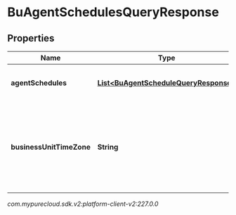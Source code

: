 # BuAgentSchedulesQueryResponse


## Properties

| Name | Type | Description | Notes |
| ------------ | ------------- | ------------- | ------------- |
| **agentSchedules** | [**List&lt;BuAgentScheduleQueryResponse&gt;**](BuAgentScheduleQueryResponse) | The requested agent schedules |  [optional] |
| **businessUnitTimeZone** | **String** | The time zone configured for the business unit to which these schedules apply |  [optional] |




_com.mypurecloud.sdk.v2:platform-client-v2:227.0.0_
